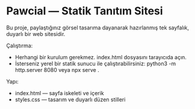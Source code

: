 # Pawcial — Statik Tanıtım Sitesi

Bu proje, paylaştığınız görsel tasarıma dayanarak hazırlanmış tek sayfalık, duyarlı bir web sitesidir.

Çalıştırma:
- Herhangi bir kurulum gerekmez. index.html dosyasını tarayıcıda açın.
- İsterseniz yerel bir statik sunucu ile çalıştırabilirsiniz: python3 -m http.server 8080 veya npx serve .

Yapı:
- index.html — sayfa iskeleti ve içerik
- styles.css — tasarım ve duyarlı düzen stilleri
